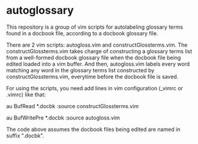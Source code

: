 # autoglossary
This repository is a group of vim scripts for autolabeling glossary terms found in a docbook file, according to a docbook glossary file.

There are 2 vim scripts: autogloss.vim and constructGlossterms.vim. The constructGlossterms.vim takes charge of constructing a glossary terms list from a well-formed docbook glossary file when the docbook file being edited loaded into a vim buffer. And then, autogloss.vim labels every word matching any word in the glossary terms list constructed by constructGlossterms.vim, everytime before the docbook file is saved. 

For using the scripts, you need add lines in vim configuration (_vimrc or .vimrc) like that:

au BufRead *.docbk :source constructGlossterms.vim

au BufWritePre *.docbk :source autogloss.vim

The code above assumes the docbook files being edited are named in suffix ".docbk".